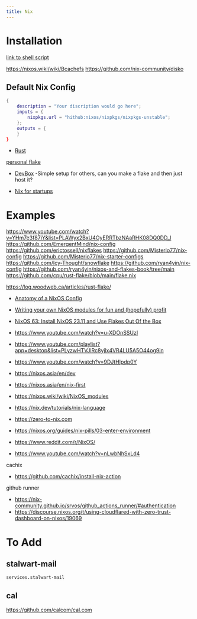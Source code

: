 ```yaml
---
title: Nix
---
```


# Installation

[link to shell script](https://nixos.org/download.html#nix-install-macos)

https://nixos.wiki/wiki/Bcachefs
https://github.com/nix-community/disko

## Default Nix Config

```nix
{
	description = "Your discription would go here";
	inputs = {
		nixpkgs.url = "hithub:nixos/nixpkgs/nixpkgs-unstable";
	};
	outputs = {
	}
}
```

- [Rust](https://github.com/oxalica/rust-overlay)

[personal flake](https://github.com/gavdaly/nix-config)

- [DevBox](https://www.jetify.com/devbox/) -Simple setup for others, can you make a flake and then just host it?

- [Nix for startups](https://www.youtube.com/watch?v=WJZgzwB3ziE)

# Examples

https://www.youtube.com/watch?v=YHm7e3f87iY&list=PLAWyx2BxU4OyERRTbzNAaRHK08DQ0DD_l
https://github.com/EmergentMind/nix-config
https://github.com/erictossell/nixflakes
https://github.com/Misterio77/nix-config
https://github.com/Misterio77/nix-starter-configs
https://github.com/Icy-Thought/snowflake
https://github.com/ryan4yin/nix-config
https://github.com/ryan4yin/nixos-and-flakes-book/tree/main
https://github.com/cpu/rust-flake/blob/main/flake.nix

https://log.woodweb.ca/articles/rust-flake/

- [Anatomy of a NixOS Config](https://unmovedcentre.com/technology/2024/02/24/anatomy-of-a-nixos-config.html)
- [Writing your own NixOS modules for fun and (hopefully) profit](https://www.youtube.com/watch?v=SzyuLVzS5Fg_)

- [NixOS 63: Install NixOS 23.11 and Use Flakes Out Of the Box](https://www.youtube.com/watch?v=hoB0pHZ0fpI)
- https://www.youtube.com/watch?v=u-XDOnSSUzI
- https://www.youtube.com/playlist?app=desktop&list=PLyzwHTVJlRc8yjlx4VR4LU5A5O44og9in
- https://www.youtube.com/watch?v=9DJtHIpdp0Y
- https://nixos.asia/en/dev
- https://nixos.asia/en/nix-first
- https://nixos.wiki/wiki/NixOS_modules
- https://nix.dev/tutorials/nix-language
- https://zero-to-nix.com
- https://nixos.org/guides/nix-pills/03-enter-environment
- https://www.reddit.com/r/NixOS/
- https://www.youtube.com/watch?v=nLwbNhSxLd4

cachix

- https://github.com/cachix/install-nix-action

github runner

- https://nix-community.github.io/srvos/github_actions_runner/#authentication
- https://discourse.nixos.org/t/using-cloudflared-with-zero-trust-dashboard-on-nixos/19069

# To Add

## stalwart-mail

```nixos
services.stalwart-mail
```

## cal

https://github.com/calcom/cal.com

